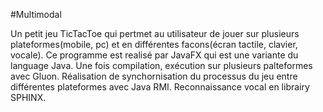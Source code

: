 #Multimodal

Un petit jeu TicTacToe qui pertmet au utilisateur de jouer sur plusieurs plateformes(mobile, pc) et en différentes facons(écran tactile, clavier, vocale). Ce programme est realisé par JavaFX qui est une variante du language Java. Une fois compilation, exécution sur plusieurs palteformes avec Gluon. Réalisation de synchornisation du processus du jeu entre différentes plateformes avec Java RMI. Reconnaissance vocal en librairy SPHINX.
